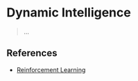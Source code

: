# Dynamic Intelligence

> ...

## References

- [Reinforcement Learning](https://en.wikipedia.org/wiki/Reinforcement_learning)
